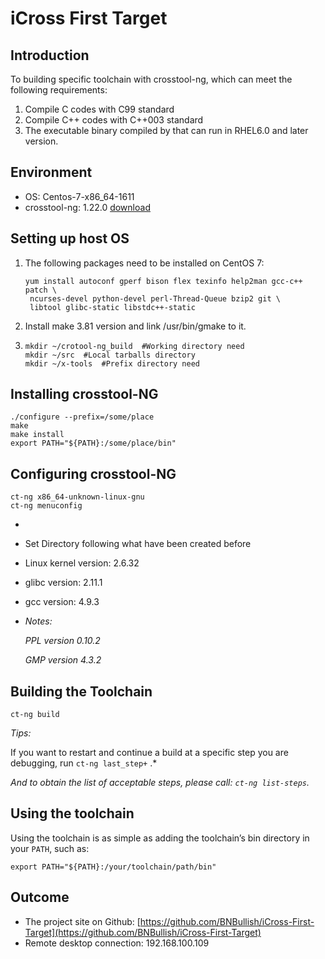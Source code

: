 # iCross First Target



## Introduction

To building specific toolchain with crosstool-ng, which can meet the following requirements:

1. Compile C codes with C99 standard
2. Compile C++ codes with C++003 standard
3. The executable binary compiled by that can run in RHEL6.0 and later version.




## Environment

- OS: Centos-7-x86_64-1611
- crosstool-ng: 1.22.0    [download](http://crosstool-ng.org/download/crosstool-ng/crosstool-ng-1.22.0.tar.bz2)




## Setting up host OS

1. The following packages need to be installed on CentOS 7:

   ```
   yum install autoconf gperf bison flex texinfo help2man gcc-c++ patch \
   	ncurses-devel python-devel perl-Thread-Queue bzip2 git \
   	libtool glibc-static libstdc++-static
   ```


2. Install make 3.81 version and link /usr/bin/gmake to it.

3. ```shell
   mkdir ~/crotool-ng_build  #Working directory need
   mkdir ~/src  #Local tarballs directory
   mkdir ~/x-tools  #Prefix directory need
   ```




## Installing crosstool-NG

```shell
./configure --prefix=/some/place
make
make install
export PATH="${PATH}:/some/place/bin"
```



## Configuring crosstool-NG

```
ct-ng x86_64-unknown-linux-gnu
ct-ng menuconfig
```

- ​

- Set Directory following what have been created before

- Linux kernel version:  2.6.32

- glibc version:  2.11.1

- gcc version:  4.9.3

- *Notes:* 

  *PPL version 0.10.2*

  *GMP version 4.3.2*



## Building the Toolchain

```
ct-ng build
```

*Tips:*

If you want to restart and continue a build at a specific step you are debugging, run `ct-ng last_step+` .*

*And to obtain the list of acceptable steps, please call: `ct-ng list-steps`.*



## Using the toolchain

Using the toolchain is as simple as adding the toolchain’s bin directory in your `PATH`, such as:

```
export PATH="${PATH}:/your/toolchain/path/bin"
```



## Outcome

- The project site on Github: [https://github.com/BNBullish/iCross-First-Target](https://github.com/BNBullish/iCross-First-Target)
- Remote desktop connection: 192.168.100.109


